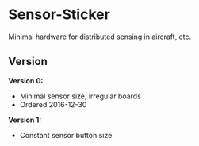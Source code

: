 # Sensor-Sticker

Minimal hardware for distributed sensing in aircraft, etc.

## Version

**Version 0:** 
 * Minimal sensor size, irregular boards
 * Ordered 2016-12-30

**Version 1:** 
 * Constant sensor button size